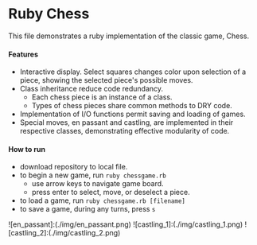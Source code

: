 # Ruby Chess

This file demonstrates a ruby implementation of the classic game, Chess.

#### Features

* Interactive display. Select squares changes color upon selection of a piece, showing the selected piece's possible moves.
* Class inheritance reduce code redundancy.
  * Each chess piece is an instance of a class.
  * Types of chess pieces share common methods to DRY code.
* Implementation of I/O functions permit saving and loading of games.
* Special moves, en passant and castling, are implemented in their respective classes, demonstrating effective modularity of code.

#### How to run

* download repository to local file.
* to begin a new game, run `ruby chessgame.rb`
  * use arrow keys to navigate game board.
  * press enter to select, move, or deselect a piece.
* to load a game, run `ruby chessgame.rb [filename]`
* to save a game, during any turns, press `s`

![en_passant]:(./img/en_passant.png)
![castling_1]:(./img/castling_1.png)
![castling_2]:(./img/castling_2.png)
